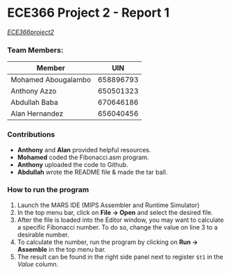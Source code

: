 # ECE366 Project 2 - Report 1

[*ECE366project2*](https://github.com/AzzoAnthony/ECE366project2)

### Team Members:

| Member | UIN |
| --- | --- |
| Mohamed Abougalambo | 658896793 |
| Anthony Azzo | 650501323 |
| Abdullah Baba | 670646186 |
| Alan Hernandez | 656040456 |

### Contributions
- **Anthony** and **Alan** provided helpful resources.
- **Mohamed** coded the Fibonacci.asm program.
- **Anthony** uploaded the code to Github.
- **Abdullah** wrote the README file & made the tar ball.

### How to run the program
1. Launch the MARS IDE (MIPS Assembler and Runtime Simulator)
2. In the top menu bar, click on **File -> Open** and select the desired file.
3. After the file is loaded into the Editor window, you may want to calculate a specific Fibonacci number. To do so, change the value on line 3 to a desirable number.
4. To calculate the number, run the program by clicking on **Run -> Assemble** in the top menu bar.
5. The result can be found in the right side panel next to register `$t1` in the *Value* column.

